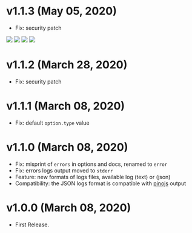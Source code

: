# v1.1.3 (May 05, 2020)
* Fix: security patch

[![](https://img.shields.io/badge/donate-paypal-005EA6.svg?logo=paypal)](https://www.paypal.me/ptkdev) [![](https://img.shields.io/badge/donate-patreon-F87668.svg?logo=patreon)](https://www.patreon.com/ptkdev) [![](https://img.shields.io/badge/donate-sponsors-ea4aaa.svg?logo=github)](https://github.com/sponsors/ptkdev/)  [![](https://img.shields.io/badge/donate-ko--fi-29abe0.svg?logo=ko-fi)](https://ko-fi.com/ptkdev)


# v1.1.2 (March 28, 2020)
* Fix: security patch

# v1.1.1 (March 08, 2020)
* Fix: default `option.type` value

# v1.1.0 (March 08, 2020)
* Fix: misprint of `errors` in options and docs, renamed to `error`
* Fix: errors logs output moved to `stderr`
* Feature: new formats of logs files, available log (text) or (json)
* Compatibility: the JSON logs format is compatible with [pinojs](https://github.com/pinojs/pino) output

# v1.0.0 (March 08, 2020)
* First Release.